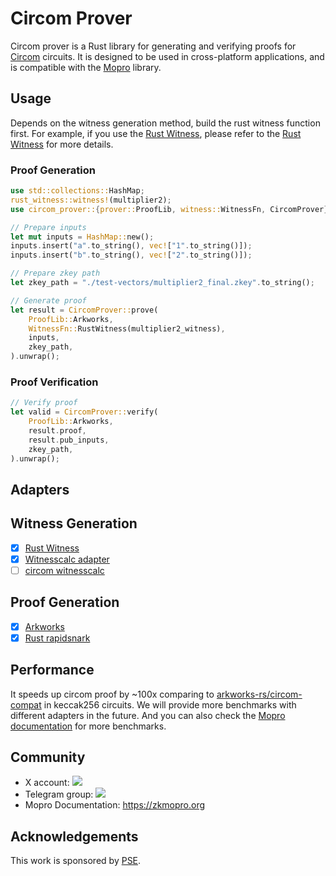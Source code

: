 # Circom Prover

Circom prover is a Rust library for generating and verifying proofs for [Circom](https://github.com/iden3/circom) circuits.
It is designed to be used in cross-platform applications, and is compatible with the [Mopro](https://github.com/zkmopro/mopro) library.

## Usage

Depends on the witness generation method, build the rust witness function first.
For example, if you use the [Rust Witness](https://github.com/chancehudson/rust-witness), please refer to the [Rust Witness](https://github.com/chancehudson/rust-witness) for more details.

### Proof Generation

```rust
use std::collections::HashMap;
rust_witness::witness!(multiplier2);
use circom_prover::{prover::ProofLib, witness::WitnessFn, CircomProver};

// Prepare inputs
let mut inputs = HashMap::new();
inputs.insert("a".to_string(), vec!["1".to_string()]);
inputs.insert("b".to_string(), vec!["2".to_string()]);

// Prepare zkey path
let zkey_path = "./test-vectors/multiplier2_final.zkey".to_string();

// Generate proof
let result = CircomProver::prove(
    ProofLib::Arkworks,
    WitnessFn::RustWitness(multiplier2_witness),
    inputs,
    zkey_path,
).unwrap();
```

### Proof Verification

```rust
// Verify proof
let valid = CircomProver::verify(
    ProofLib::Arkworks,
    result.proof,
    result.pub_inputs,
    zkey_path,
).unwrap();
```

## Adapters

## Witness Generation

-   [x] [Rust Witness](https://github.com/chancehudson/rust-witness)
-   [x] [Witnesscalc adapter](https://github.com/zkmopro/witnesscalc_adapter)
-   [ ] [circom witnesscalc](https://github.com/iden3/circom-witnesscalc)

## Proof Generation

-   [x] [Arkworks](https://github.com/arkworks-rs)
-   [x] [Rust rapidsnark](https://github.com/zkmopro/rust-rapidsnark)

## Performance

It speeds up circom proof by ~100x comparing to [arkworks-rs/circom-compat](https://github.com/arkworks-rs/circom-compat) in keccak256 circuits.
We will provide more benchmarks with different adapters in the future.
And you can also check the [Mopro documentation](https://zkmopro.org/docs/performance) for more benchmarks.

## Community

-   X account: <a href="https://twitter.com/zkmopro"><img src="https://img.shields.io/twitter/follow/zkmopro?style=flat-square&logo=x&label=zkmopro"></a>
-   Telegram group: <a href="https://t.me/zkmopro"><img src="https://img.shields.io/badge/telegram-@zkmopro-blue.svg?style=flat-square&logo=telegram"></a>
-   Mopro Documentation: https://zkmopro.org

## Acknowledgements

This work is sponsored by [PSE](https://pse.dev/).
